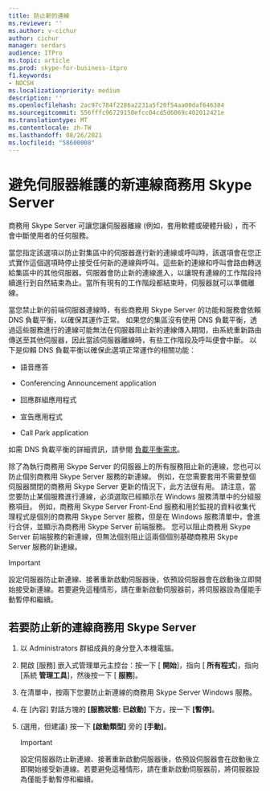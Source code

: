 ```yaml
---
title: 防止新的連線
ms.reviewer: ''
ms.author: v-cichur
author: cichur
manager: serdars
audience: ITPro
ms.topic: article
ms.prod: skype-for-business-itpro
f1.keywords:
- NOCSH
ms.localizationpriority: medium
description: ''
ms.openlocfilehash: 2ac97c784f2286a2231a5f20f54aa00daf646384
ms.sourcegitcommit: 556fffc96729150efcc04cd5d6069c402012421e
ms.translationtype: MT
ms.contentlocale: zh-TW
ms.lasthandoff: 08/26/2021
ms.locfileid: "58600008"
---
```

# <a name="preventing-new-connections-to-skype-for-business-server-for-server-maintenance"></a>避免伺服器維護的新連線商務用 Skype Server


商務用 Skype Server 可讓您讓伺服器離線 (例如，套用軟體或硬體升級) ，而不會中斷使用者的任何服務。

當您指定該選項以防止對集區中的伺服器進行新的連線或呼叫時，該選項會在您正式實作這個選項時停止接受任何新的連線與呼叫。這些新的連線和呼叫會路由轉送給集區中的其他伺服器。伺服器會防止新的連線進入，以讓現有連線的工作階段持續進行到自然結束為止。當所有現有的工作階段都結束時，伺服器就可以準備離線。

當您禁止新的前端伺服器連線時，有些商務用 Skype Server 的功能和服務會依賴 DNS 負載平衡，以確保其運作正常。 如果您的集區沒有使用 DNS 負載平衡，透過這些服務進行的連線可能無法在伺服器阻止新的連線傳入期間，由系統重新路由傳送至其他伺服器，因此當該伺服器離線時，有些工作階段及呼叫便會中斷。 以下是仰賴 DNS 負載平衡以確保此選項正常運作的相關功能：

  - 語音應答

  - Conferencing Announcement application

  - 回應群組應用程式

  - 宣告應用程式

  - Call Park application

如需 DNS 負載平衡的詳細資訊，請參閱 [負載平衡需求](../../plan-your-deployment/network-requirements/load-balancing.md)。

除了為執行商務用 Skype Server 的伺服器上的所有服務阻止新的連線，您也可以防止個別商務用 Skype Server 服務的新連線。 例如，在您需要套用不需要整個伺服器關閉的商務用 Skype Server 更新的情況下，此方法很有用。 請注意，當您要防止某個服務進行連線，必須選取已經顯示在 Windows 服務清單中的分組服務項目。 例如，商務用 Skype Server Front-End 服務和用於監視的資料收集代理程式是個別的商務用 Skype Server 服務，但是在 Windows 服務清單中，會進行合併，並顯示為商務用 Skype Server 前端服務。 您可以阻止商務用 Skype Server 前端服務的新連線，但無法個別阻止這兩個個別基礎商務用 Skype Server 服務的新連線。

> [!IMPORTANT]
> 設定伺服器防止新連線、接著重新啟動伺服器後，依預設伺服器會在啟動後立即開始接受新連線。若要避免這種情形，請在重新啟動伺服器前，將伺服器設為僅能手動暫停和繼續。

## <a name="to-prevent-new-connections-to-skype-for-business-server"></a>若要防止新的連線商務用 Skype Server

1.  以 Administrators 群組成員的身分登入本機電腦。

2.  開啟 [服務] 嵌入式管理單元主控台：按一下 [ **開始**]，指向 [ **所有程式**]，指向 [系統 **管理工具**]，然後按一下 [ **服務**]。

3.  在清單中，按兩下您要防止新連線的商務用 Skype Server Windows 服務。

4.  在 [內容] 對話方塊的 **[服務狀態: 已啟動]** 下方，按一下 **[暫停]**。

5.  (選用，但建議) 按一下 **[啟動類型]** 旁的 **[手動]**。
    
    > [!IMPORTANT]
    > 設定伺服器防止新連線、接著重新啟動伺服器後，依預設伺服器會在啟動後立即開始接受新連線。若要避免這種情形，請在重新啟動伺服器前，將伺服器設為僅能手動暫停和繼續。
